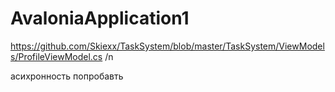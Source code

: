 # AvaloniaApplication1
https://github.com/Skiexx/TaskSystem/blob/master/TaskSystem/ViewModels/ProfileViewModel.cs /n

асихронность попробавть
